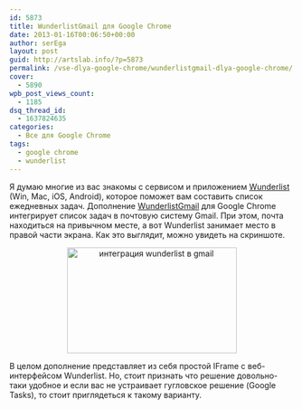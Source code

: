 ```yaml
---
id: 5873
title: WunderlistGmail для Google Chrome
date: 2013-01-16T00:06:50+00:00
author: serEga
layout: post
guid: http://artslab.info/?p=5873
permalink: /vse-dlya-google-chrome/wunderlistgmail-dlya-google-chrome/
cover:
  - 5890
wpb_post_views_count:
  - 1185
dsq_thread_id:
  - 1637824635
categories:
  - Все для Google Chrome
tags:
  - google chrome
  - wunderlist
---
```

Я думаю многие из вас знакомы с сервисом и приложением [Wunderlist](https://www.wunderlist.com/) (Win, Mac, iOS, Android), которое поможет вам составить список ежедневных задач. Дополнение [WunderlistGmail](https://chrome.google.com/webstore/detail/wunderlistgmail/hdhkganakjepbeggfjmdplecbdcfldck/related) для Google Chrome интегрирует список задач в почтовую систему Gmail.
При этом, почта находиться на привычном месте, а вот Wunderlist занимает место в правой части экрана. Как это выглядит, можно увидеть на скриншоте.

<center>
  <a href="http://googledrive.com/host/0B9lHVSSSdxdxd0hjdUdmRzY3Tjg/wunderlist_gmail.jpg"><img src="http://googledrive.com/host/0B9lHVSSSdxdxd0hjdUdmRzY3Tjg/wunderlist_gmail-300x187.jpg" alt="интеграция wunderlist в gmail" title="wunderlist_gmail" width="300" height="187" class="aligncenter size-medium wp-image-5874" srcset="http://googledrive.com/host/0B9lHVSSSdxdxd0hjdUdmRzY3Tjg/wunderlist_gmail-300x187.jpg 300w, http://googledrive.com/host/0B9lHVSSSdxdxd0hjdUdmRzY3Tjg/wunderlist_gmail.jpg 639w" sizes="(max-width: 300px) 100vw, 300px" /></a>
</center>

В целом дополнение представляет из себя простой IFrame с веб-интерфейсом Wunderlist. Но, стоит признать что решение довольно-таки удобное и если вас не устраивает гугловское решение (Google Tasks), то стоит приглядеться к такому варианту.